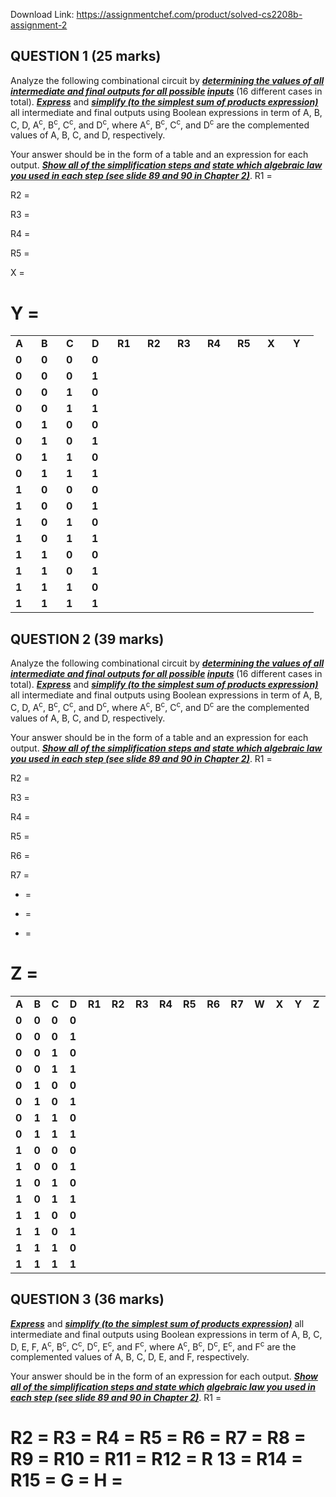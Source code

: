 Download Link: https://assignmentchef.com/product/solved-cs2208b-assignment-2
<br>
<h2>QUESTION 1 (25 marks)</h2>

Analyze the following combinational circuit by <strong><em><u>determining the values of all intermediate and final outputs for all possible</u> <u>inputs</u> </em></strong>(16 different cases in total). <strong><em><u>Express</u></em></strong> and <strong><em><u>simplify (to the simplest sum of products expression)</u></em></strong> all intermediate and final outputs using Boolean expressions in term of A, B, C, D, A<sup>c</sup>, B<sup>c</sup>, C<sup>c</sup>, and D<sup>c</sup>, where A<sup>c</sup>, B<sup>c</sup>, C<sup>c</sup>, and D<sup>c</sup> are the complemented values of  A, B, C, and D, respectively.

<strong> </strong>

Your answer should be in the form of a table and an expression for each output. <strong><em><u>Show all of the simplification steps and</u> <u>state which algebraic law you used in each step (see slide 89 and 90 in Chapter 2)</u></em></strong>. R1 =







R2 =







R3 =







R4 =







R5 =







X =







<h1>Y =</h1>







<table width="311">

 <tbody>

  <tr>

   <td width="25"><strong>A </strong></td>

   <td width="24"><strong>B </strong></td>

   <td width="25"><strong>C </strong></td>

   <td width="25"><strong>D</strong></td>

   <td width="32"><strong>R1</strong></td>

   <td width="32"><strong>R2</strong></td>

   <td width="32"><strong>R3</strong></td>

   <td width="32"><strong>R4</strong></td>

   <td width="32"><strong>R5</strong></td>

   <td width="25"><strong>X</strong></td>

   <td width="25"><strong>Y</strong></td>

  </tr>

  <tr>

   <td width="25"><strong>0 </strong></td>

   <td width="24"><strong>0 </strong></td>

   <td width="25"><strong>0 </strong></td>

   <td width="25"><strong>0 </strong></td>

   <td width="32"> </td>

   <td width="32"> </td>

   <td width="32"> </td>

   <td width="32"> </td>

   <td width="32"> </td>

   <td width="25"> </td>

   <td width="25"> </td>

  </tr>

  <tr>

   <td width="25"><strong>0 </strong></td>

   <td width="24"><strong>0 </strong></td>

   <td width="25"><strong>0 </strong></td>

   <td width="25"><strong>1 </strong></td>

   <td width="32"> </td>

   <td width="32"> </td>

   <td width="32"> </td>

   <td width="32"> </td>

   <td width="32"> </td>

   <td width="25"> </td>

   <td width="25"> </td>

  </tr>

  <tr>

   <td width="25"><strong>0 </strong></td>

   <td width="24"><strong>0 </strong></td>

   <td width="25"><strong>1 </strong></td>

   <td width="25"><strong>0 </strong></td>

   <td width="32"> </td>

   <td width="32"> </td>

   <td width="32"> </td>

   <td width="32"> </td>

   <td width="32"> </td>

   <td width="25"> </td>

   <td width="25"> </td>

  </tr>

  <tr>

   <td width="25"><strong>0 </strong></td>

   <td width="24"><strong>0 </strong></td>

   <td width="25"><strong>1 </strong></td>

   <td width="25"><strong>1 </strong></td>

   <td width="32"> </td>

   <td width="32"> </td>

   <td width="32"> </td>

   <td width="32"> </td>

   <td width="32"> </td>

   <td width="25"> </td>

   <td width="25"> </td>

  </tr>

  <tr>

   <td width="25"><strong>0 </strong></td>

   <td width="24"><strong>1 </strong></td>

   <td width="25"><strong>0 </strong></td>

   <td width="25"><strong>0 </strong></td>

   <td width="32"> </td>

   <td width="32"> </td>

   <td width="32"> </td>

   <td width="32"> </td>

   <td width="32"> </td>

   <td width="25"> </td>

   <td width="25"> </td>

  </tr>

  <tr>

   <td width="25"><strong>0 </strong></td>

   <td width="24"><strong>1 </strong></td>

   <td width="25"><strong>0 </strong></td>

   <td width="25"><strong>1 </strong></td>

   <td width="32"> </td>

   <td width="32"> </td>

   <td width="32"> </td>

   <td width="32"> </td>

   <td width="32"> </td>

   <td width="25"> </td>

   <td width="25"> </td>

  </tr>

  <tr>

   <td width="25"><strong>0 </strong></td>

   <td width="24"><strong>1 </strong></td>

   <td width="25"><strong>1 </strong></td>

   <td width="25"><strong>0 </strong></td>

   <td width="32"> </td>

   <td width="32"> </td>

   <td width="32"> </td>

   <td width="32"> </td>

   <td width="32"> </td>

   <td width="25"> </td>

   <td width="25"> </td>

  </tr>

  <tr>

   <td width="25"><strong>0 </strong></td>

   <td width="24"><strong>1 </strong></td>

   <td width="25"><strong>1 </strong></td>

   <td width="25"><strong>1 </strong></td>

   <td width="32"> </td>

   <td width="32"> </td>

   <td width="32"> </td>

   <td width="32"> </td>

   <td width="32"> </td>

   <td width="25"> </td>

   <td width="25"> </td>

  </tr>

  <tr>

   <td width="25"><strong>1 </strong></td>

   <td width="24"><strong>0 </strong></td>

   <td width="25"><strong>0 </strong></td>

   <td width="25"><strong>0 </strong></td>

   <td width="32"> </td>

   <td width="32"> </td>

   <td width="32"> </td>

   <td width="32"> </td>

   <td width="32"> </td>

   <td width="25"> </td>

   <td width="25"> </td>

  </tr>

  <tr>

   <td width="25"><strong>1 </strong></td>

   <td width="24"><strong>0 </strong></td>

   <td width="25"><strong>0 </strong></td>

   <td width="25"><strong>1 </strong></td>

   <td width="32"> </td>

   <td width="32"> </td>

   <td width="32"> </td>

   <td width="32"> </td>

   <td width="32"> </td>

   <td width="25"> </td>

   <td width="25"> </td>

  </tr>

  <tr>

   <td width="25"><strong>1 </strong></td>

   <td width="24"><strong>0 </strong></td>

   <td width="25"><strong>1 </strong></td>

   <td width="25"><strong>0 </strong></td>

   <td width="32"> </td>

   <td width="32"> </td>

   <td width="32"> </td>

   <td width="32"> </td>

   <td width="32"> </td>

   <td width="25"> </td>

   <td width="25"> </td>

  </tr>

  <tr>

   <td width="25"><strong>1 </strong></td>

   <td width="24"><strong>0 </strong></td>

   <td width="25"><strong>1 </strong></td>

   <td width="25"><strong>1 </strong></td>

   <td width="32"> </td>

   <td width="32"> </td>

   <td width="32"> </td>

   <td width="32"> </td>

   <td width="32"> </td>

   <td width="25"> </td>

   <td width="25"> </td>

  </tr>

  <tr>

   <td width="25"><strong>1 </strong></td>

   <td width="24"><strong>1 </strong></td>

   <td width="25"><strong>0 </strong></td>

   <td width="25"><strong>0 </strong></td>

   <td width="32"> </td>

   <td width="32"> </td>

   <td width="32"> </td>

   <td width="32"> </td>

   <td width="32"> </td>

   <td width="25"> </td>

   <td width="25"> </td>

  </tr>

  <tr>

   <td width="25"><strong>1 </strong></td>

   <td width="24"><strong>1 </strong></td>

   <td width="25"><strong>0 </strong></td>

   <td width="25"><strong>1 </strong></td>

   <td width="32"> </td>

   <td width="32"> </td>

   <td width="32"> </td>

   <td width="32"> </td>

   <td width="32"> </td>

   <td width="25"> </td>

   <td width="25"> </td>

  </tr>

  <tr>

   <td width="25"><strong>1 </strong></td>

   <td width="24"><strong>1 </strong></td>

   <td width="25"><strong>1 </strong></td>

   <td width="25"><strong>0 </strong></td>

   <td width="32"> </td>

   <td width="32"> </td>

   <td width="32"> </td>

   <td width="32"> </td>

   <td width="32"> </td>

   <td width="25"> </td>

   <td width="25"> </td>

  </tr>

  <tr>

   <td width="25"><strong>1 </strong></td>

   <td width="24"><strong>1 </strong></td>

   <td width="25"><strong>1 </strong></td>

   <td width="25"><strong>1 </strong></td>

   <td width="32"> </td>

   <td width="32"> </td>

   <td width="32"> </td>

   <td width="32"> </td>

   <td width="32"> </td>

   <td width="25"> </td>

   <td width="25"> </td>

  </tr>

 </tbody>

</table>

<strong> </strong>

<h2>QUESTION 2 (39 marks)</h2>

Analyze the following combinational circuit by <strong><em><u>determining the values of all intermediate and final outputs for all possible</u> <u>inputs</u> </em></strong>(16 different cases in total).  <strong><em><u>Express</u></em></strong> and <strong><em><u>simplify (to the simplest sum of products expression)</u></em></strong> all intermediate and final outputs using Boolean expressions in term of A, B, C, D, A<sup>c</sup>, B<sup>c</sup>, C<sup>c</sup>, and D<sup>c</sup>, where A<sup>c</sup>, B<sup>c</sup>, C<sup>c</sup>, and D<sup>c</sup> are the complemented values of  A, B, C, and D, respectively.

<strong> </strong>

Your answer should be in the form of a table and an expression for each output. <strong><em><u>Show all of the simplification steps and</u> <u>state which algebraic law you used in each step (see slide 89 and 90 in Chapter 2)</u></em></strong>. R1 =







R2 =







R3 =







R4 =










R5 =







R6 =







R7 =







<ul>

 <li>=</li>

</ul>







<ul>

 <li>=</li>

</ul>







<ul>

 <li>=</li>

</ul>







<h1>Z =</h1>




<table width="440">

 <tbody>

  <tr>

   <td width="25"><strong>A </strong></td>

   <td width="24"><strong>B </strong></td>

   <td width="25"><strong>C </strong></td>

   <td width="25"><strong>D </strong></td>

   <td width="32"><strong>R1 </strong></td>

   <td width="32"><strong>R2</strong></td>

   <td width="32"><strong>R3</strong></td>

   <td width="32"><strong>R4</strong></td>

   <td width="32"><strong>R5</strong></td>

   <td width="32"><strong>R6</strong></td>

   <td width="32"><strong>R7</strong></td>

   <td width="32"><strong>W </strong></td>

   <td width="32"><strong>X </strong></td>

   <td width="25"><strong>Y </strong></td>

   <td width="25"><strong>Z </strong></td>

  </tr>

  <tr>

   <td width="25"><strong>0 </strong></td>

   <td width="24"><strong>0 </strong></td>

   <td width="25"><strong>0 </strong></td>

   <td width="25"><strong>0 </strong></td>

   <td width="32"> </td>

   <td width="32"> </td>

   <td width="32"> </td>

   <td width="32"> </td>

   <td width="32"> </td>

   <td width="32"> </td>

   <td width="32"> </td>

   <td width="32"> </td>

   <td width="32"> </td>

   <td width="25"> </td>

   <td width="25"> </td>

  </tr>

  <tr>

   <td width="25"><strong>0 </strong></td>

   <td width="24"><strong>0 </strong></td>

   <td width="25"><strong>0 </strong></td>

   <td width="25"><strong>1 </strong></td>

   <td width="32"> </td>

   <td width="32"> </td>

   <td width="32"> </td>

   <td width="32"> </td>

   <td width="32"> </td>

   <td width="32"> </td>

   <td width="32"> </td>

   <td width="32"> </td>

   <td width="32"> </td>

   <td width="25"> </td>

   <td width="25"> </td>

  </tr>

  <tr>

   <td width="25"><strong>0 </strong></td>

   <td width="24"><strong>0 </strong></td>

   <td width="25"><strong>1 </strong></td>

   <td width="25"><strong>0 </strong></td>

   <td width="32"> </td>

   <td width="32"> </td>

   <td width="32"> </td>

   <td width="32"> </td>

   <td width="32"> </td>

   <td width="32"> </td>

   <td width="32"> </td>

   <td width="32"> </td>

   <td width="32"> </td>

   <td width="25"> </td>

   <td width="25"> </td>

  </tr>

  <tr>

   <td width="25"><strong>0 </strong></td>

   <td width="24"><strong>0 </strong></td>

   <td width="25"><strong>1 </strong></td>

   <td width="25"><strong>1 </strong></td>

   <td width="32"> </td>

   <td width="32"> </td>

   <td width="32"> </td>

   <td width="32"> </td>

   <td width="32"> </td>

   <td width="32"> </td>

   <td width="32"> </td>

   <td width="32"> </td>

   <td width="32"> </td>

   <td width="25"> </td>

   <td width="25"> </td>

  </tr>

  <tr>

   <td width="25"><strong>0 </strong></td>

   <td width="24"><strong>1 </strong></td>

   <td width="25"><strong>0 </strong></td>

   <td width="25"><strong>0 </strong></td>

   <td width="32"> </td>

   <td width="32"> </td>

   <td width="32"> </td>

   <td width="32"> </td>

   <td width="32"> </td>

   <td width="32"> </td>

   <td width="32"> </td>

   <td width="32"> </td>

   <td width="32"> </td>

   <td width="25"> </td>

   <td width="25"> </td>

  </tr>

  <tr>

   <td width="25"><strong>0 </strong></td>

   <td width="24"><strong>1 </strong></td>

   <td width="25"><strong>0 </strong></td>

   <td width="25"><strong>1 </strong></td>

   <td width="32"> </td>

   <td width="32"> </td>

   <td width="32"> </td>

   <td width="32"> </td>

   <td width="32"> </td>

   <td width="32"> </td>

   <td width="32"> </td>

   <td width="32"> </td>

   <td width="32"> </td>

   <td width="25"> </td>

   <td width="25"> </td>

  </tr>

  <tr>

   <td width="25"><strong>0 </strong></td>

   <td width="24"><strong>1 </strong></td>

   <td width="25"><strong>1 </strong></td>

   <td width="25"><strong>0 </strong></td>

   <td width="32"> </td>

   <td width="32"> </td>

   <td width="32"> </td>

   <td width="32"> </td>

   <td width="32"> </td>

   <td width="32"> </td>

   <td width="32"> </td>

   <td width="32"> </td>

   <td width="32"> </td>

   <td width="25"> </td>

   <td width="25"> </td>

  </tr>

  <tr>

   <td width="25"><strong>0 </strong></td>

   <td width="24"><strong>1 </strong></td>

   <td width="25"><strong>1 </strong></td>

   <td width="25"><strong>1 </strong></td>

   <td width="32"> </td>

   <td width="32"> </td>

   <td width="32"> </td>

   <td width="32"> </td>

   <td width="32"> </td>

   <td width="32"> </td>

   <td width="32"> </td>

   <td width="32"> </td>

   <td width="32"> </td>

   <td width="25"> </td>

   <td width="25"> </td>

  </tr>

  <tr>

   <td width="25"><strong>1 </strong></td>

   <td width="24"><strong>0 </strong></td>

   <td width="25"><strong>0 </strong></td>

   <td width="25"><strong>0 </strong></td>

   <td width="32"> </td>

   <td width="32"> </td>

   <td width="32"> </td>

   <td width="32"> </td>

   <td width="32"> </td>

   <td width="32"> </td>

   <td width="32"> </td>

   <td width="32"> </td>

   <td width="32"> </td>

   <td width="25"> </td>

   <td width="25"> </td>

  </tr>

  <tr>

   <td width="25"><strong>1 </strong></td>

   <td width="24"><strong>0 </strong></td>

   <td width="25"><strong>0 </strong></td>

   <td width="25"><strong>1 </strong></td>

   <td width="32"> </td>

   <td width="32"> </td>

   <td width="32"> </td>

   <td width="32"> </td>

   <td width="32"> </td>

   <td width="32"> </td>

   <td width="32"> </td>

   <td width="32"> </td>

   <td width="32"> </td>

   <td width="25"> </td>

   <td width="25"> </td>

  </tr>

  <tr>

   <td width="25"><strong>1 </strong></td>

   <td width="24"><strong>0 </strong></td>

   <td width="25"><strong>1 </strong></td>

   <td width="25"><strong>0 </strong></td>

   <td width="32"> </td>

   <td width="32"> </td>

   <td width="32"> </td>

   <td width="32"> </td>

   <td width="32"> </td>

   <td width="32"> </td>

   <td width="32"> </td>

   <td width="32"> </td>

   <td width="32"> </td>

   <td width="25"> </td>

   <td width="25"> </td>

  </tr>

  <tr>

   <td width="25"><strong>1 </strong></td>

   <td width="24"><strong>0 </strong></td>

   <td width="25"><strong>1 </strong></td>

   <td width="25"><strong>1 </strong></td>

   <td width="32"> </td>

   <td width="32"> </td>

   <td width="32"> </td>

   <td width="32"> </td>

   <td width="32"> </td>

   <td width="32"> </td>

   <td width="32"> </td>

   <td width="32"> </td>

   <td width="32"> </td>

   <td width="25"> </td>

   <td width="25"> </td>

  </tr>

  <tr>

   <td width="25"><strong>1 </strong></td>

   <td width="24"><strong>1 </strong></td>

   <td width="25"><strong>0 </strong></td>

   <td width="25"><strong>0 </strong></td>

   <td width="32"> </td>

   <td width="32"> </td>

   <td width="32"> </td>

   <td width="32"> </td>

   <td width="32"> </td>

   <td width="32"> </td>

   <td width="32"> </td>

   <td width="32"> </td>

   <td width="32"> </td>

   <td width="25"> </td>

   <td width="25"> </td>

  </tr>

  <tr>

   <td width="25"><strong>1 </strong></td>

   <td width="24"><strong>1 </strong></td>

   <td width="25"><strong>0 </strong></td>

   <td width="25"><strong>1 </strong></td>

   <td width="32"> </td>

   <td width="32"> </td>

   <td width="32"> </td>

   <td width="32"> </td>

   <td width="32"> </td>

   <td width="32"> </td>

   <td width="32"> </td>

   <td width="32"> </td>

   <td width="32"> </td>

   <td width="25"> </td>

   <td width="25"> </td>

  </tr>

  <tr>

   <td width="25"><strong>1 </strong></td>

   <td width="24"><strong>1 </strong></td>

   <td width="25"><strong>1 </strong></td>

   <td width="25"><strong>0 </strong></td>

   <td width="32"> </td>

   <td width="32"> </td>

   <td width="32"> </td>

   <td width="32"> </td>

   <td width="32"> </td>

   <td width="32"> </td>

   <td width="32"> </td>

   <td width="32"> </td>

   <td width="32"> </td>

   <td width="25"> </td>

   <td width="25"> </td>

  </tr>

  <tr>

   <td width="25"><strong>1 </strong></td>

   <td width="24"><strong>1 </strong></td>

   <td width="25"><strong>1 </strong></td>

   <td width="25"><strong>1 </strong></td>

   <td width="32"> </td>

   <td width="32"> </td>

   <td width="32"> </td>

   <td width="32"> </td>

   <td width="32"> </td>

   <td width="32"> </td>

   <td width="32"> </td>

   <td width="32"> </td>

   <td width="32"> </td>

   <td width="25"> </td>

   <td width="25"> </td>

  </tr>

 </tbody>

</table>

<strong> </strong>

<h2>QUESTION 3 (36 marks)</h2>

<strong><em><u>Express</u></em></strong> and <strong><em><u>simplify (to the simplest sum of products expression)</u></em></strong> all intermediate and final outputs using Boolean expressions in term of A, B, C, D, E, F, A<sup>c</sup>, B<sup>c</sup>, C<sup>c</sup>, D<sup>c</sup>, E<sup>c</sup>, and F<sup>c</sup>, where A<sup>c</sup>, B<sup>c</sup>, D<sup>c</sup>, E<sup>c</sup>, and F<sup>c</sup> are the complemented values of  A, B, C, D, E, and F, respectively.

<strong> </strong>

Your answer should be in the form of an expression for each output. <strong><em><u>Show all of the simplification steps and state which</u> <u>algebraic law you used in each step (see slide 89 and 90 in Chapter 2)</u></em></strong>. R1 =




<h1>R2 = R3 = R4 = R5 = R6 =  R7 = R8 = R9 = R10 = R11 = R12 = R 13 = R14 = R15 = G = H =</h1>



